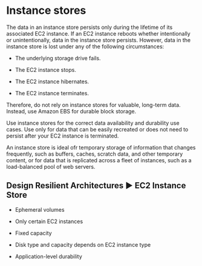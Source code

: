 # Instance stores

The data in an instance store persists only during the lifetime of its associated EC2 instance. If an EC2 instance reboots whether intentionally or unintentionally, data in the instance store persists. However, data in the instance store is lost under any of the following circumstances:

* The underlying storage drive fails.

* The EC2 instance stops.

* The EC2 instance hibernates.

* The EC2 instance terminates.

Therefore, do not rely on instance stores for valuable, long-term data. Instead, use Amazon EBS for durable block storage.

Use instance stores for the correct data availability and durability use cases. Use only for data that can be easily recreated or does not need to persist after your EC2 instance is terminated.

An instance store is ideal ofr temporary storage of information that changes frequently, such as buffers, caches, scratch data, and other temporary content, or for data that is replicated across a fleet of instances, such as a load-balanced pool of web servers.

## Design Resilient Architectures ▶︎ EC2 Instance Store

* Ephemeral volumes

* Only certain EC2 instances

* Fixed capacity

* Disk type and capacity depends on EC2 instance type

* Application-level durability
